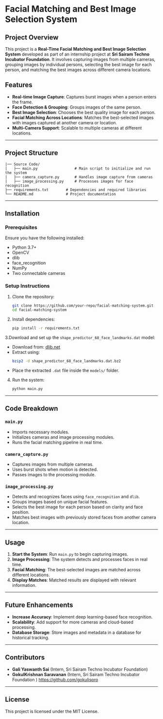 # Facial Matching and Best Image Selection System

## Project Overview
This project is a **Real-Time Facial Matching and Best Image Selection System** developed as part of an internship project at **Sri Sairam Techno Incubator Foundation**. It involves capturing images from multiple cameras, grouping images by individual persons, selecting the best image for each person, and matching the best images across different camera locations.

## Features
- **Real-time Image Capture**: Captures burst images when a person enters the frame.
- **Face Detection & Grouping**: Groups images of the same person.
- **Best Image Selection**: Chooses the best quality image for each person.
- **Facial Matching Across Locations**: Matches the best-selected images with images captured at another camera or location.
- **Multi-Camera Support**: Scalable to multiple cameras at different locations.

---

## Project Structure
```
|── Source Code/ 
|   ├── main.py                 # Main script to initialize and run the system
|   ├── camera_capture.py       # Handles image capture from cameras
|   ├── image_processing.py     # Processes images for face recognition
├── requirements.txt        # Dependencies and required libraries
└── README.md               # Project documentation
```

---

## Installation
### Prerequisites
Ensure you have the following installed:
- Python 3.7+
- OpenCV
- dlib
- face_recognition
- NumPy
- Two connectable cameras


### Setup Instructions
1. Clone the repository:
   ```sh
   git clone https://github.com/your-repo/facial-matching-system.git
   cd facial-matching-system
   ```
2. Install dependencies:
   ```sh
   pip install -r requirements.txt
   ```
 3.Download and set up the `shape_predictor_68_face_landmarks.dat` model:
   - Download from: [dlib.net](http://dlib.net/files/shape_predictor_68_face_landmarks.dat.bz2)
   - Extract using:
     ```sh
     bzip2 -d shape_predictor_68_face_landmarks.dat.bz2
     ```
   - Place the extracted `.dat` file inside the `models/` folder.
   
4. Run the system:
   ```sh
   python main.py
   ```

---

## Code Breakdown
### `main.py`
- Imports necessary modules.
- Initializes cameras and image processing modules.
- Runs the facial matching pipeline in real time.

### `camera_capture.py`
- Captures images from multiple cameras.
- Uses burst shots when motion is detected.
- Passes images to the processing module.

### `image_processing.py`
- Detects and recognizes faces using `face_recognition` and `dlib`.
- Groups images based on unique facial features.
- Selects the best image for each person based on clarity and face position.
- Matches best images with previously stored faces from another camera location.

---

## Usage
1. **Start the System**: Run `main.py` to begin capturing images.
2. **Image Processing**: The system detects and processes faces in real time.
3. **Facial Matching**: The best-selected images are matched across different locations.
4. **Display Matches**: Matched results are displayed with relevant information.

---

## Future Enhancements
- **Increase Accuracy**: Implement deep learning-based face recognition.
- **Scalability**: Add support for more cameras and cloud-based processing.
- **Database Storage**: Store images and metadata in a database for historical tracking.

---

## Contributors
- **Gali Yaswanth Sai** (Intern, Sri Sairam Techno Incubator Foundation)
- **GokulKrishnan Saravanan** (Intern, Sri Sairam Techno Incubator Foundation )  https://github.com/gokulispro

---

## License
This project is licensed under the MIT License.




   
